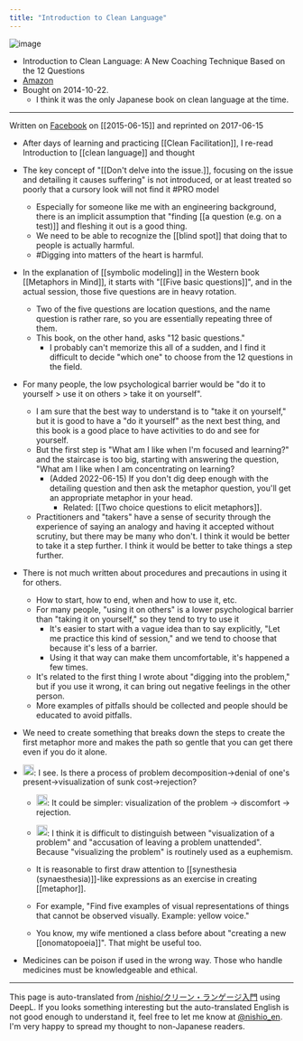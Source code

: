 ```yaml
---
title: "Introduction to Clean Language"
---
```


![image](https://gyazo.com/b382e8813f92c98a92923ccbc2660a0a/thumb/1000)
- Introduction to Clean Language: A New Coaching Technique Based on the 12 Questions
- [Amazon](https://amzn.to/3MS0aoC)
- Bought on 2014-10-22.
    - I think it was the only Japanese book on clean language at the time.

---
Written on [Facebook](https://www.facebook.com/nishiohirokazu/posts/10206193953984343) on [[2015-06-15]] and reprinted on 2017-06-15

- After days of learning and practicing [[Clean Facilitation]], I re-read Introduction to [[clean language]] and thought
- The key concept of "[[Don't delve into the issue.]], focusing on the issue and detailing it causes suffering" is not introduced, or at least treated so poorly that a cursory look will not find it #PRO model
    - Especially for someone like me with an engineering background, there is an implicit assumption that "finding [[a question (e.g. on a test)]] and fleshing it out is a good thing.
    - We need to be able to recognize the [[blind spot]] that doing that to people is actually harmful.
    - #Digging into matters of the heart is harmful.

- In the explanation of [[symbolic modeling]] in the Western book [[Metaphors in Mind]], it starts with "[[Five basic questions]]", and in the actual session, those five questions are in heavy rotation.
    - Two of the five questions are location questions, and the name question is rather rare, so you are essentially repeating three of them.
    - This book, on the other hand, asks "12 basic questions."
        - I probably can't memorize this all of a sudden, and I find it difficult to decide "which one" to choose from the 12 questions in the field.

- For many people, the low psychological barrier would be "do it to yourself > use it on others > take it on yourself".
    - I am sure that the best way to understand is to "take it on yourself," but it is good to have a "do it yourself" as the next best thing, and this book is a good place to have activities to do and see for yourself.
    - But the first step is "What am I like when I'm focused and learning?" and the staircase is too big, starting with answering the question, "What am I like when I am concentrating on learning?
        - (Added 2022-06-15) If you don't dig deep enough with the detailing question and then ask the metaphor question, you'll get an appropriate metaphor in your head.
            - Related: [[Two choice questions to elicit metaphors]].
    - Practitioners and "takers" have a sense of security through the experience of saying an analogy and having it accepted without scrutiny, but there may be many who don't. I think it would be better to take it a step further. I think it would be better to take things a step further.

- There is not much written about procedures and precautions in using it for others.
    - How to start, how to end, when and how to use it, etc.
    - For many people, "using it on others" is a lower psychological barrier than "taking it on yourself," so they tend to try to use it
        - It's easier to start with a vague idea than to say explicitly, "Let me practice this kind of session," and we tend to choose that because it's less of a barrier.
        - Using it that way can make them uncomfortable, it's happened a few times.
    - It's related to the first thing I wrote about "digging into the problem," but if you use it wrong, it can bring out negative feelings in the other person.
    - More examples of pitfalls should be collected and people should be educated to avoid pitfalls.

- We need to create something that breaks down the steps to create the first metaphor more and makes the path so gentle that you can get there even if you do it alone.

- <img src='https://scrapbox.io/api/pages/nishio-en/tokoroten/icon' alt='tokoroten.icon' height="19.5"/>: I see. Is there a process of problem decomposition->denial of one's present->visualization of sunk cost->rejection?
    - <img src='https://scrapbox.io/api/pages/nishio-en/nishio/icon' alt='nishio.icon' height="19.5"/>: It could be simpler: visualization of the problem -> discomfort -> rejection.
    - <img src='https://scrapbox.io/api/pages/nishio-en/tokoroten/icon' alt='tokoroten.icon' height="19.5"/>: I think it is difficult to distinguish between "visualization of a problem" and "accusation of leaving a problem unattended". Because "visualizing the problem" is routinely used as a euphemism.

    - It is reasonable to first draw attention to [[synesthesia (synaesthesia)]]-like expressions as an exercise in creating [[metaphor]].
    - For example, "Find five examples of visual representations of things that cannot be observed visually. Example: yellow voice."
    - You know, my wife mentioned a class before about "creating a new [[onomatopoeia]]". That might be useful too.

- Medicines can be poison if used in the wrong way. Those who handle medicines must be knowledgeable and ethical.



---
This page is auto-translated from [/nishio/クリーン・ランゲージ入門](https://scrapbox.io/nishio/クリーン・ランゲージ入門) using DeepL. If you looks something interesting but the auto-translated English is not good enough to understand it, feel free to let me know at [@nishio_en](https://twitter.com/nishio_en). I'm very happy to spread my thought to non-Japanese readers.